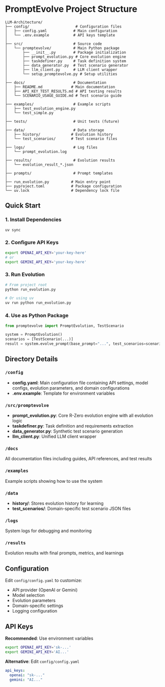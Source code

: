 # PromptEvolve Project Structure

```
LLM-Architecture/
├── config/                     # Configuration files
│   ├── config.yaml            # Main configuration
│   └── .env.example           # API keys template
│
├── src/                       # Source code
│   └── promptevolve/          # Main Python package
│       ├── __init__.py        # Package initialization
│       ├── prompt_evolution.py # Core evolution engine
│       ├── taskdefiner.py     # Task definition system
│       ├── data_generator.py  # Test scenario generator
│       ├── llm_client.py      # LLM client wrapper
│       └── setup_promptevolve.py # Setup utilities
│
├── docs/                      # Documentation
│   ├── README.md             # Main documentation
│   ├── API_KEY_TEST_RESULTS.md # API testing results
│   └── SCENARIO_USAGE_GUIDE.md # Test scenario guide
│
├── examples/                  # Example scripts
│   ├── test_evolution_engine.py
│   └── test_simple.py
│
├── tests/                     # Unit tests (future)
│
├── data/                      # Data storage
│   ├── history/              # Evolution history
│   └── test_scenarios/       # Test scenario files
│
├── logs/                      # Log files
│   └── prompt_evolution.log
│
├── results/                   # Evolution results
│   └── evolution_result_*.json
│
├── prompts/                   # Prompt templates
│
├── run_evolution.py          # Main entry point
├── pyproject.toml            # Package configuration
└── uv.lock                   # Dependency lock file
```

## Quick Start

### 1. Install Dependencies
```bash
uv sync
```

### 2. Configure API Keys
```bash
export OPENAI_API_KEY='your-key-here'
# or
export GEMINI_API_KEY='your-key-here'
```

### 3. Run Evolution
```bash
# From project root
python run_evolution.py

# Or using uv
uv run python run_evolution.py
```

### 4. Use as Python Package
```python
from promptevolve import PromptEvolution, TestScenario

system = PromptEvolution()
scenarios = [TestScenario(...)]
result = system.evolve_prompt(base_prompt="...", test_scenarios=scenarios)
```

## Directory Details

### `/config`
- **config.yaml**: Main configuration file containing API settings, model configs, evolution parameters, and domain configurations
- **.env.example**: Template for environment variables

### `/src/promptevolve`
- **prompt_evolution.py**: Core R-Zero evolution engine with all evolution logic
- **taskdefiner.py**: Task definition and requirements extraction
- **data_generator.py**: Synthetic test scenario generation
- **llm_client.py**: Unified LLM client wrapper

### `/docs`
All documentation files including guides, API references, and test results

### `/examples`
Example scripts showing how to use the system

### `/data`
- **history/**: Stores evolution history for learning
- **test_scenarios/**: Domain-specific test scenario JSON files

### `/logs`
System logs for debugging and monitoring

### `/results`
Evolution results with final prompts, metrics, and learnings

## Configuration

Edit `config/config.yaml` to customize:
- API provider (OpenAI or Gemini)
- Model selection
- Evolution parameters
- Domain-specific settings
- Logging configuration

## API Keys

**Recommended**: Use environment variables
```bash
export OPENAI_API_KEY='sk-...'
export GEMINI_API_KEY='AI...'
```

**Alternative**: Edit `config/config.yaml`
```yaml
api_keys:
  openai: "sk-..."
  gemini: "AI..."
```
